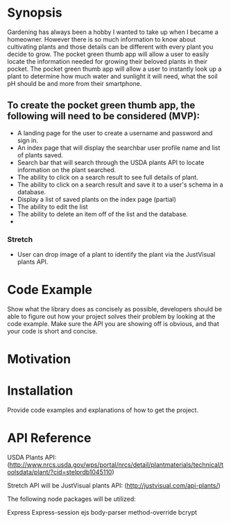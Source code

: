 # Synopsis

Gardening has always been a hobby I wanted to take up when I became a homeowner. However there is so much information to know about cultivating plants and those details can be different with every plant you decide to grow. The pocket green thumb app will allow a user to easily locate the information needed for growing their beloved plants in their pocket. The pocket green thumb app will allow a user to instantly look up a plant to determine how much water and sunlight it will need, what the soil pH should be and more from their smartphone.

## To create the pocket green thumb app, the following will need to be considered (MVP):

- A landing page for the user to create a username and password and sign in.
- An index page that will display the searchbar user profile name and list of plants saved.
- Search bar that will search through the USDA plants API to locate information on the plant searched.
- The ability to click on a search result to see full details of plant.
- The ability to click on a search result and save it to a user's schema in a database.
- Display a list of saved plants on the index page (partial)
- The ability to edit the list
- The ability to delete an item off of the list and the database.
- 

### Stretch

- User can drop image of a plant to identify the plant via the JustVisual plants API.


# Code Example

Show what the library does as concisely as possible, developers should be able to figure out how your project solves their problem by looking at the code example. Make sure the API you are showing off is obvious, and that your code is short and concise.

# Motivation

# Installation

Provide code examples and explanations of how to get the project.

# API Reference

USDA Plants API: (http://www.nrcs.usda.gov/wps/portal/nrcs/detail/plantmaterials/technical/toolsdata/plant/?cid=stelprdb1045110)

Stretch API will be JustVisual plants API: (http://justvisual.com/api-plants/)

The following node packages will be utilized:

Express
Express-session
ejs
body-parser
method-override
bcrypt
